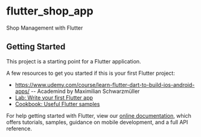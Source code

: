 # flutter_shop_app
Shop Management with Flutter

## Getting Started

This project is a starting point for a Flutter application.

A few resources to get you started if this is your first Flutter project:
- https://www.udemy.com/course/learn-flutter-dart-to-build-ios-android-apps/ -- Academind by Maximilian Schwarzmüller
- [Lab: Write your first Flutter app](https://flutter.dev/docs/get-started/codelab)
- [Cookbook: Useful Flutter samples](https://flutter.dev/docs/cookbook)

For help getting started with Flutter, view our
[online documentation](https://flutter.dev/docs), which offers tutorials,
samples, guidance on mobile development, and a full API reference.
